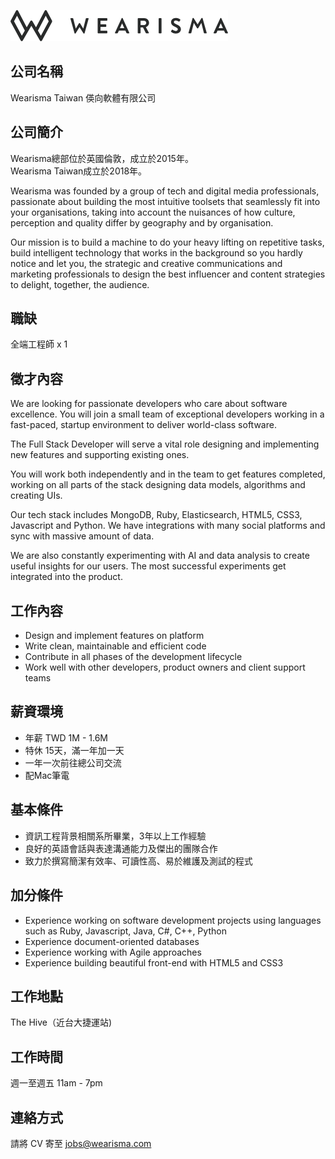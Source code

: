 ![Wearisma](https://raw.githubusercontent.com/wearisma/jobs/master/assets/logo.png)

## 公司名稱   

Wearisma Taiwan 
偀向軟體有限公司

## 公司簡介  

Wearisma總部位於英國倫敦，成立於2015年。  
Wearisma Taiwan成立於2018年。

Wearisma was founded by a group of tech and digital media professionals, passionate about building the most intuitive toolsets that seamlessly fit into your organisations, taking into account the nuisances of how culture, perception and quality differ by geography and by organisation.

Our mission is to build a machine to do your heavy lifting on repetitive tasks, build intelligent technology that works in the background so you hardly notice and let you, the strategic and creative communications and marketing professionals to design the best influencer and content strategies to delight, together, the audience.

## 職缺  

全端工程師 x 1

## 徵才內容  

We are looking for passionate developers who care about software excellence. You will join a small team of exceptional developers working in a fast-paced, startup environment to deliver world-class software.

The Full Stack Developer will serve a vital role designing and implementing new features and supporting existing ones.

You will work both independently and in the team to get features completed, working on all parts of the stack designing data models, algorithms and creating UIs.

Our tech stack includes MongoDB, Ruby, Elasticsearch, HTML5, CSS3, Javascript and Python. We have integrations with many social platforms and sync with massive amount of data.

We are also constantly experimenting with AI and data analysis to create useful insights for our users. The most successful experiments get integrated into the product.

## 工作內容  

* Design and implement features on platform
* Write clean, maintainable and efficient code
* Contribute in all phases of the development lifecycle
* Work well with other developers, product owners and client support teams

## 薪資環境

* 年薪 TWD 1M - 1.6M
* 特休 15天，滿一年加一天
* 一年一次前往總公司交流
* 配Mac筆電

## 基本條件    

* 資訊工程背景相關系所畢業，3年以上工作經驗
* 良好的英語會話與表達溝通能力及傑出的團隊合作
* 致力於撰寫簡潔有效率、可讀性高、易於維護及測試的程式

## 加分條件  

* Experience working on software development projects using languages such as Ruby, Javascript, Java, C#, C++, Python
* Experience document-oriented databases
* Experience working with Agile approaches
* Experience building beautiful front-end with HTML5 and CSS3

## 工作地點  

The Hive（近台大捷運站)

## 工作時間  

週一至週五 11am - 7pm

## 連絡方式  

請將 CV 寄至 jobs@wearisma.com


